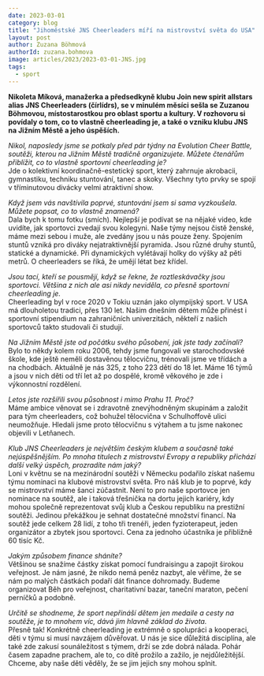```yaml
---
date: 2023-03-01
category: blog
title: "Jihoměstské JNS Cheerleaders míří na mistrovství světa do USA"
layout: post
author: Zuzana Böhmová
authorId: zuzana.bohmova
image: articles/2023/2023-03-01-JNS.jpg
tags: 
  - sport
---
```


**Nikoleta Míková, manažerka a předsedkyně klubu Join new spirit allstars alias JNS Cheerleaders (čírlídrs), se v minulém měsíci sešla se Zuzanou Böhmovou, místostarostkou pro oblast sportu a kultury. V rozhovoru si povídaly o tom, co to vlastně cheerleading je, a také o vzniku klubu JNS na Jižním Městě a jeho úspěších.**

*Nikol, naposledy jsme se potkaly před pár týdny na Evolution Cheer Battle, soutěži, kterou na Jižním Městě tradičně organizujete. Můžete čtenářům přiblížit, co to vlastně sportovní cheerleading je?* <br>
Jde o kolektivní koordinačně-estetický sport, který zahrnuje akrobacii, gymnastiku, techniku stuntování, tanec a skoky. Všechny tyto prvky se spojí v tříminutovou divácky velmi atraktivní show.

*Když jsem vás navštívila poprvé, stuntování jsem si sama vyzkoušela. Můžete popsat, co to vlastně znamená?* <br>
Dala bych k tomu fotku (smích). Nejlepší je podívat se na nějaké video, kde uvidíte, jak sportovci zvedají svou kolegyni. Naše týmy nejsou čistě ženské, máme mezi sebou i muže, ale zvedány jsou u nás pouze ženy. Spojením stuntů vzniká pro diváky nejatraktivnější pyramida. Jsou různé druhy stuntů, statické a dynamické. Při dynamických vylétávají holky do výšky až pěti metrů. O cheerleaders se říká, že umějí létat bez křídel.

*Jsou tací, kteří se pousmějí, když se řekne, že roztleskávačky jsou sportovci. Většina z nich ale asi nikdy neviděla, co přesně sportovní cheerleading je.* <br>
Cheerleading byl v roce 2020 v Tokiu uznán jako olympijský sport. V USA má dlouholetou tradici, přes 130 let. Našim dnešním dětem může přinést i sportovní stipendium na zahraničních univerzitách, někteří z našich sportovců takto studovali či studují.

*Na Jižním Městě jste od počátku svého působení, jak jste tady začínali?* <br>
Bylo to někdy kolem roku 2006, tehdy jsme fungovali ve starochodovské škole, kde ještě neměli dostavěnou tělocvičnu, trénovali jsme ve třídách a na chodbách. Aktuálně je nás 325, z toho 223 dětí do 18 let. Máme 16 týmů a jsou v nich děti od tří let až po dospělé, kromě věkového je zde i výkonnostní rozdělení.

*Letos jste rozšířili svou působnost i mimo Prahu 11. Proč?* <br>
Máme ambice věnovat se i zdravotně znevýhodněným skupinám a založit para tým cheerleaders, což bohužel tělocvična v Schulhoffově ulici neumožňuje. Hledali jsme proto tělocvičnu s výtahem a tu jsme nakonec objevili v Letňanech.

*Klub JNS Cheerleaders je největším českým klubem a současně také nejúspěšnějším. Po mnoha titulech z mistrovství Evropy a republiky přichází další velký úspěch, prozradíte nám jaký?* <br>
Loni v květnu se na mezinárodní soutěži v Německu podařilo získat našemu týmu nominaci na klubové mistrovství světa. Pro náš klub je to poprvé, kdy se mistrovství máme šanci zúčastnit. Není to pro naše sportovce jen nominace na soutěž, ale i taková třešnička na dortu jejich kariéry, kdy mohou společně reprezentovat svůj klub a Českou republiku na prestižní soutěži. Jedinou překážkou je sehnat dostatečné množství financí. Na soutěž jede celkem 28 lidí, z toho tři trenéři, jeden fyzioterapeut, jeden organizátor a zbytek jsou sportovci. Cena za jednoho účastníka je přibližně 60 tisíc Kč.

*Jakým způsobem finance sháníte?* <br>
Většinou se snažíme částky získat pomocí fundraisingu a zapojit širokou veřejnost. Je nám jasné, že nikdo nemá peněz nazbyt, ale věříme, že se nám po malých částkách podaří dát finance dohromady. Budeme organizovat Běh pro veřejnost, charitativní bazar, taneční maraton, pečení perníčků a podobně.

*Určitě se shodneme, že sport nepřináší dětem jen medaile a cesty na soutěže, je to mnohem víc, dává jim hlavně základ do života.* <br>
Přesně tak! Konkrétně cheerleading je extrémně o spolupráci a kooperaci, děti v týmu si musí navzájem důvěřovat. U nás je sice důležitá disciplína, ale také zde zakusí sounáležitost s týmem, drží se zde dobrá nálada. Pohár časem zapadne prachem, ale to, co dítě prožilo a zažilo, je nejdůležitější. Chceme, aby naše děti věděly, že se jim jejich sny mohou splnit. 
